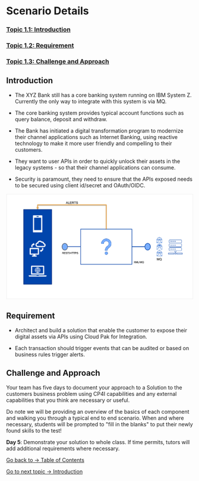 # Scenario Details

### [Topic 1.1: Introduction](README.md#introduction)
### [Topic 1.2: Requirement](README.md#requirement)
### [Topic 1.3: Challenge and Approach](README.md#challenge-and-approach)

## Introduction

- The XYZ Bank still has a core banking system running on IBM System Z. Currently the only way to integrate with this system is via MQ.

- The core banking system provides typical account functions such as query balance, deposit and withdraw. 

- The Bank has initiated a digital transformation program to modernize their channel applications such as Internet  Banking, using reactive technology to make it more user friendly and compelling to their customers.

- They want to user APIs in order to  quickly unlock their assets in the legacy systems - so that their channel applications can consume.

- Security is paramount, they need to ensure that the APIs exposed needs to be secured using client id/secret and OAuth/OIDC.

![Scenario 2](img/01-scenario2-diagram.png)

## Requirement

- Architect and build a solution that enable the customer to expose their digital assets via APIs using Cloud Pak for Integration.

- Each transaction should trigger events that can be audited or based on business rules trigger alerts.

## Challenge and Approach

Your team has five days to document your approach to a Solution to the customers business problem using CP4I 
capabilities and any external capabilities that you think are necessary or useful.

Do note we will be providing an overview of the basics of each component and walking you through a typical 
end to end scenario. When and where necessary, students will be prompted to "fill in the blanks" to put their newly 
found skills to the test!

**Day 5**: Demonstrate your solution to whole class. If time permits, tutors will add additional requirements where
necessary.

[Go back to -> Table of Contents](../README.md)

[Go to next topic -> Introduction](../Introduction/README.md)